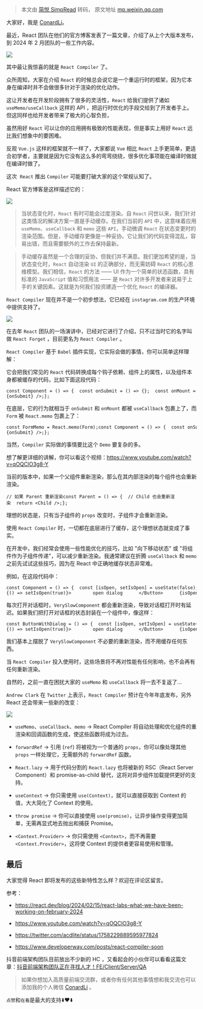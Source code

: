 > 本文由 [简悦 SimpRead](http://ksria.com/simpread/) 转码， 原文地址 [mp.weixin.qq.com](https://mp.weixin.qq.com/s/iNkxFOa18k9wG6RbGYvQMQ)

大家好，我是 [ConardLi](https://mp.weixin.qq.com/s?__biz=Mzk0MDMwMzQyOA==&mid=2247493407&idx=1&sn=41b8782a3bdc75b211206b06e1929a58&chksm=c2e11234f5969b22a0d7fd50ec32be9df13e2caeef186b30b5d653836b0725def8ccd58a56cf&scene=21#wechat_redirect)。  

最近，React 团队在他们的官方博客发表了一篇文章，介绍了从上个大版本发布，到 2024 年 2 月团队的一些工作内容。

![](https://mmbiz.qpic.cn/sz_mmbiz_png/e5Dzv8p9XdTvB02356pJIhn6LEjq6jJmbxZ5icVftsDzaHS4iceaT7yGTzeaWcT3vf4QibCMQsFAf46M1nP45gp0g/640?wx_fmt=png&from=appmsg)

其中最让我惊喜的就是 `React Compiler` 了。

众所周知，大家在介绍 `React` 的时候总会说它是一个重运行时的框架，因为它本身在编译时并不会做很多针对于渲染的优化动作。

这让开发者在开发阶段拥有了很多的灵活性，`React` 给我们提供了诸如 `useMemo/useCallback` 这样的 API ，把运行时优化的手段交给到了开发者手上。但这同样也给开发者带来了极大的心智负担，

虽然用好 `React` 可以让你的应用拥有极致的性能表现，但是事实上用好 `React` 远比我们想象中的要困难。

反观 `Vue.js` 这样的框架就不一样了，大家都说 `Vue` 相比 `React` 上手更简单，更适合初学者，主要就是因为它没有这么多的弯弯绕绕，很多优化事项能在编译时做就在编译时做了。

这次  `React` 推出 `Compiler` 可能要打破大家的这个常规认知了。

React 官方博客是这样描述它的：

![](https://mmbiz.qpic.cn/sz_mmbiz_png/e5Dzv8p9XdTvB02356pJIhn6LEjq6jJmaRW1hYMOicBO7DA10kGXiancz6Z0qLibzGibgxjnoDZX9icTHWDib4icadoeg/640?wx_fmt=png&from=appmsg)

> 当状态变化时，`React` 有时可能会过度渲染。自 `React` 问世以来，我们针对这类情况的解决方案一直是手动缓存。在我们当前的 `API` 中，这意味着应用 `useMemo`、`useCallback` 和 `memo` 这些 `API`，手动微调 `React` 在状态变更时的渲染范围。但是，手动缓存更像是一种妥协。它让我们的代码变得混乱，容易出错，而且需要额外的工作去保持最新。

> 手动缓存虽然是一个合理的妥协，但我们并不满意。我们更加希望的是，当状态变化时，`React` 自动渲染 `UI` 的正确部分，而无需妨碍 `React` 的核心思维模型。我们相信，`React` 的方法 —— UI 作为一个简单的状态函数，具有标准的 `JavaScript` 值和习惯用法 —— 是 `React` 对许多开发者来说易于上手的关键因素。这就是为何我们投资建造一个优化 `React` 的编译器。

`React Compiler` 现在并不是一个初步想法，它已经在 `instagram.com` 的生产环境中提供支持了。

![](https://mmbiz.qpic.cn/sz_mmbiz_jpg/e5Dzv8p9XdTvB02356pJIhn6LEjq6jJmgUbdpH2xjg5ibH3ZicWxNbniaHASpoGaGhW3mY0EBGm6fqb1cMtgeSibQQ/640?wx_fmt=jpeg&from=appmsg)

在去年 `React` 团队的一场演讲中，已经对它进行了介绍，只不过当时它的名字叫做 `React Forget` ，目前更名为 `React Compiler` 。

`React Compiler` 基于 `Babel` 插件实现，它实际会做的事情，你可以简单这样理解：

它会把我们常见的 `React` 代码转换成每个钩子依赖、组件上的属性，以及组件本身都被缓存的代码，比如下面这段代码：

```
const Component = () => {  const onSubmit = () => {};  const onMount = () => {};  useEffect(() => {    onMount();  }, [onMount]);  return <Form onSubmit={onSubmit} />;};
```

在底层，它的行为就相当于 `onSubmit` 和 `onMount` 都被 `useCallback` 包裹上了，而 `Form` 被 `React.memo` 包裹上了：

```
const FormMemo = React.memo(Form);const Component = () => {  const onSubmit = useCallback(() => {}, []);  const onMount = useCallback(() => {}, []);  useEffect(() => {    onMount();  }, [onMount]);  return <FormMemo onSubmit={onSubmit} />;};
```

当然，`Compiler` 实际做的事情要比这个 `Demo` 要复杂的多。

想了解更详细的讲解，你可以看这个视频：https://www.youtube.com/watch?v=qOQClO3g8-Y

当前的版本中，如果一个父组件重新渲染，那么在其内部渲染的每个组件也会重新渲染。

```
// 如果 Parent 重新渲染const Parent = () => {  // Child 也会重新渲染  return <Child />;};
```

理想的状态是，只有当子组件的 `props` 改变时，子组件才会重新渲染。

使用 `React Compiler` 时，一切都在底层进行了缓存，这个理想状态就变成了事实。

在开发中，我们经常会使用一些性能优化的技巧，比如 "向下移动状态" 或 "将组件作为子组件传递"，可以减少重新渲染。我通常建议在折腾 `useCallback` 和 `memo` 之前先试试这些技巧，因为在 React 中正确地缓存状态非常难。

例如，在这段代码中：

```
const Component = () => {  const [isOpen, setIsOpen] = useState(false);  return (    <>      <Button onClick={() => setIsOpen(true)}>        open dialog      </Button>      {isOpen && <ModalDialog />}      <VerySlowComponent />    </>  );};
```

每次打开对话框时，`VerySlowComponent` 都会重新渲染，导致对话框打开时有延迟。如果我们把打开对话框的状态封装在一个组件中，像这样：

```
const ButtonWithDialog = () => {  const [isOpen, setIsOpen] = useState(false);  return (    <>      <Button onClick={() => setIsOpen(true)}>        open dialog      </Button>      {isOpen && <ModalDialog />}    </>  );};const Component = () => {  return (    <>      <ButtonWithDialog />      <VerySlowComponent />    </>  );};
```

我们基本上摆脱了 `VerySlowComponent` 不必要的重新渲染，而不用缓存任何东西。

当 `React Compiler` 投入使用时，这些场景将不再对性能有任何影响，也不会再有任何重新渲染。

自然的，之前一直在困扰大家的 `useMemo` 和 `useCallback` 将一去不复返了...

`Andrew Clark` 在 `Twitter` 上表示，`React Compiler` 预计在今年年底发布，另外 React 还会带来一些新的改变：

![](https://mmbiz.qpic.cn/sz_mmbiz_png/e5Dzv8p9XdTvB02356pJIhn6LEjq6jJmriaPwOOicrGPwD3xsNBQfnCIvmFyB15CkU4LHLLNKNF6FicbpiapqX0RgQ/640?wx_fmt=png&from=appmsg)

*   `useMemo`、`useCallback`、`memo` → React Compiler 将自动处理和优化组件的重渲染和回调函数的生成，使这些函数将成为过去。
    
*   `forwardRef` → 引用 (`ref`) 将被视为一个普通的 `props`，你可以像处理其他 `props` 一样处理它，无需额外的 `forwardRef` 函数。
    
*   `React.lazy` → 用于代码分割的 `React.lazy` 也将被新的 RSC（React Server Component）和 promise-as-child 替代，这将对异步组件加载提供更好的支持。
    
*   `useContext` → 你只需使用 `use(Context)`，就可以直接获取到 Context 的值，大大简化了 Context 的使用。
    
*   `throw promise` → 你可以直接使用 `use(promise)`，让异步操作变得更加简单，无需再显式地去抛出和捕获 Promise。
    
*   `<Context.Provider>` → 你只需使用 `<Context>`，而不再需要 `<Context.Provider>`，这将使 Context 的提供者更容易使用和管理。
    

最后
--

大家觉得 React 即将发布的这些新特性怎么样？欢迎在评论区留言。

参考：

*   https://react.dev/blog/2024/02/15/react-labs-what-we-have-been-working-on-february-2024
    
*   https://www.youtube.com/watch?v=qOQClO3g8-Y
    
*   https://twitter.com/acdlite/status/1758229889595977824
    
*   https://www.developerway.com/posts/react-compiler-soon
    

抖音前端架构团队目前放出不少新的 HC ，又看起会的小伙伴可以看看这篇文章：[抖音前端架构团队正在寻找人才！FE/Client/Server/QA](https://mp.weixin.qq.com/s?__biz=Mzk0MDMwMzQyOA==&mid=2247499434&idx=1&sn=8c7497876efc458dca19b6f6a27cadd4&chksm=c2e10b81f5968297533fcfced9ebad6eba072f6436bf040eaa8920256577258ef1077d1f122a&token=1091255868&lang=zh_CN&scene=21#wechat_redirect)

> 如果你想加入高质量前端交流群，或者你有任何其他事情想和我交流也可以添加我的个人微信 [ConardLi](https://mp.weixin.qq.com/s?__biz=Mzk0MDMwMzQyOA==&mid=2247493407&idx=1&sn=41b8782a3bdc75b211206b06e1929a58&chksm=c2e11234f5969b22a0d7fd50ec32be9df13e2caeef186b30b5d653836b0725def8ccd58a56cf&scene=21#wechat_redirect) 。

`点赞`和`在看`是最大的支持⬇️❤️⬇️